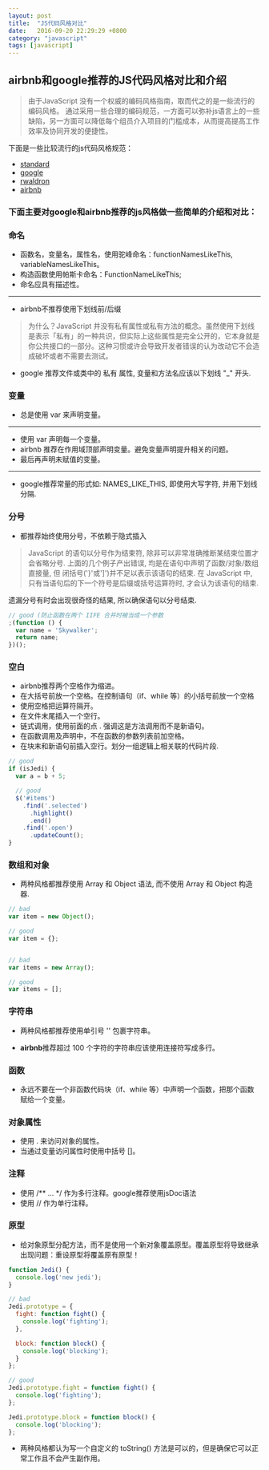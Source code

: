 ```yaml
---
layout: post
title:  "JS代码风格对比"
date:   2016-09-20 22:29:29 +0800
category: "javascript"
tags: [javascript]
---
```


## airbnb和google推荐的JS代码风格对比和介绍

> 由于JavaScript 没有一个权威的编码风格指南，取而代之的是一些流行的编码风格。
通过采用一些合理的编码规范，一方面可以弥补js语言上的一些缺陷，另一方面可以降低每个组员介入项目的门槛成本，从而提高提高工作效率及协同开发的便捷性。

下面是一些比较流行的js代码风格规范：
- [standard](https://github.com/feross/standard)
- [google](http://google-styleguide.googlecode.com/svn/trunk/javascriptguide.xml)
- [rwaldron](https://github.com/rwaldron/idiomatic.js)
- [airbnb](https://github.com/airbnb/javascript)

### 下面主要对google和airbnb推荐的js风格做一些简单的介绍和对比：

### 命名

-	函数名，变量名，属性名，使用驼峰命名：functionNamesLikeThis, variableNamesLikeThis。
-	构造函数使用帕斯卡命名：FunctionNameLikeThis;
-	命名应具有描述性。

-------

-	airbnb不推荐使用下划线前/后缀

> 为什么？JavaScript 并没有私有属性或私有方法的概念。虽然使用下划线是表示「私有」的一种共识，但实际上这些属性是完全公开的，它本身就是你公共接口的一部分。这种习惯或许会导致开发者错误的认为改动它不会造成破坏或者不需要去测试。

-	google 推荐文件或类中的 私有 属性, 变量和方法名应该以下划线 "_" 开头.


### 变量

-  总是使用 var 来声明变量。

---------------------------------------

- 使用 var 声明每一个变量。
- airbnb 推荐在作用域顶部声明变量。避免变量声明提升相关的问题。
- 最后再声明未赋值的变量。

--------------------------------------- 
- google推荐常量的形式如: NAMES_LIKE_THIS, 即使用大写字符, 并用下划线分隔.


### 分号

- 都推荐始终使用分号，不依赖于隐式插入

> JavaScript 的语句以分号作为结束符, 除非可以非常准确推断某结束位置才会省略分号. 上面的几个例子产出错误, 均是在语句中声明了函数/对象/数组直接量, 但 闭括号('}'或']')并不足以表示该语句的结束. 在 JavaScript 中, 只有当语句后的下一个符号是后缀或括号运算符时, 才会认为该语句的结束.

遗漏分号有时会出现很奇怪的结果, 所以确保语句以分号结束.

```js
// good (防止函数在两个 IIFE 合并时被当成一个参数
;(function () {
  var name = 'Skywalker';
  return name;
})();
```

### 空白

-	airbnb推荐两个空格作为缩进。
-	在大括号前放一个空格。在控制语句（if、while 等）的小括号前放一个空格
-	使用空格把运算符隔开。
-	在文件末尾插入一个空行。
-	链式调用，使用前面的点 . 强调这是方法调用而不是新语句。
-	在函数调用及声明中，不在函数的参数列表前加空格。
-	在块末和新语句前插入空行。划分一组逻辑上相关联的代码片段.


```js
// good
if (isJedi) {
  var a = b + 5;

  // good
  $('#items')
    .find('.selected')
      .highlight()
      .end()
    .find('.open')
      .updateCount();
}

```


### 数组和对象

- 两种风格都推荐使用 Array 和 Object 语法, 而不使用 Array 和 Object 构造器.


```js
// bad
var item = new Object();

// good
var item = {};


// bad
var items = new Array();

// good
var items = [];
```


### 字符串

- 两种风格都推荐使用单引号 '' 包裹字符串。

- **airbnb**推荐超过 100 个字符的字符串应该使用连接符写成多行。


### 函数

- 永远不要在一个非函数代码块（if、while 等）中声明一个函数，把那个函数赋给一个变量。

### 对象属性

- 使用 . 来访问对象的属性。
- 当通过变量访问属性时使用中括号 []。


### 注释

- 使用 /** ... */ 作为多行注释。google推荐使用jsDoc语法
- 使用 // 作为单行注释。



### 原型

- 给对象原型分配方法，而不是使用一个新对象覆盖原型。覆盖原型将导致继承出现问题：重设原型将覆盖原有原型！

```js
function Jedi() {
  console.log('new jedi');
}

// bad
Jedi.prototype = {
  fight: function fight() {
    console.log('fighting');
  },

  block: function block() {
    console.log('blocking');
  }
};

// good
Jedi.prototype.fight = function fight() {
  console.log('fighting');
};

Jedi.prototype.block = function block() {
  console.log('blocking');
};

```

- 两种风格都认为写一个自定义的 toString() 方法是可以的，但是确保它可以正常工作且不会产生副作用。

